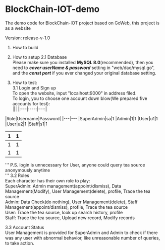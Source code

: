 # BlockChain-IOT-demo

The demo code for BlockChain-IOT project based on GoWeb, this project is as a website

Version: release-v-1.0
1. How to build  
  
2. How to setup
  2.1 Database  
    Please make sure you installed **MySQL 8.0**(recommended), then you need to ***cover userName & password*** setting in "web/dao/mysql.go", and the ***const port*** if you ever changed your original database setting.  
    
  
3. How to test:  
  3.1 Login and Sign up  
  To open the website, input "localhost:9000" in address filed.   
  To login, you  to choose one account down blow(We prepared five accounts for test):  
  |||
  |:---|:---:|---:|

  
  |Role|Username|Password|
|---|---
  |SuperAdmin|sa|1
  |Admin|1|1
  |User|u1|1
  |User|u2|1
  |Staff|s1|1
  
|1|1|
|---|---
|1|1
|1|1
  
  
'''
  P.S. login is unnecessary for User, anyone could query tea source anonymously anytime  
'''
  3.2 Roles  
  Each character has their own role to play:  
  SuperAdmin: Admin management(appoint/dismiss), Data Management(Modify), User Management(delete), profile, Trace the tea source  
  Admin:      Data Check(do nothing), User Management(delete), Staff Management(appoint/dismiss), profile, Trace the tea source  
  User:       Trace the tea source, look up search history, profile  
  Staff:      Trace the tea source, Upload new record, Modify records  
  
  3.3 Account Status  
  User Management is provided for SuperAdmin and Admin to check if there was any user with abnormal behavior, like unreasonable number of queries, to take action.  
   
  
